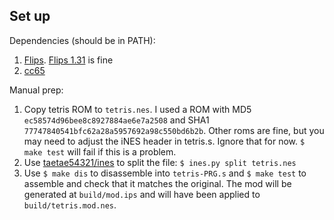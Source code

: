 ## Set up

Dependencies (should be in PATH):
1. [Flips](https://github.com/Alcaro/Flips). [Flips
   1.31](https://www.smwcentral.net/?p=section&a=details&id=11474) is fine
2. [cc65](https://www.cc65.org/)

Manual prep:
1. Copy tetris ROM to `tetris.nes`. I used a ROM with
   MD5 `ec58574d96bee8c8927884ae6e7a2508` and
   SHA1 `77747840541bfc62a28a5957692a98c550bd6b2b`. Other roms are fine, but
   you may need to adjust the iNES header in tetris.s. Ignore that for now.
   `$ make test` will fail if this is a problem.
2. Use [taetae54321/ines](https://github.com/taotao54321/ines) to split the
   file: `$ ines.py split tetris.nes`
3. Use `$ make dis` to disassemble into `tetris-PRG.s` and `$ make test` to
   assemble and check that it matches the original. The mod will be generated at
   `build/mod.ips` and will have been applied to `build/tetris.mod.nes`.
